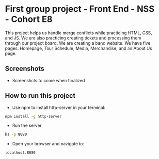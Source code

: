 # First group project - Front End - NSS - Cohort E8

This project helps us handle merge conflicts while practicing HTML, CSS, and JS.  We are also practicing creating tickets and processing them through our project board.  We are creating a band website.  We have five pages: Homepage, Tour Schedule, Media, Merchandise, and an About Us page.

## Screenshots

- Screenshots to come when finalized

## How to run this project

- Use npm to install http-server in your terminal:

```sh
npm install -g http-server
```

- Run the server

```sh
hs -p 8080
```

- Open your browser and navigate to:

```
localhost:8080
```
